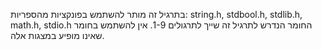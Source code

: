 בתרגיל זה מותר להשתמש בפונקציות מהספריות: string.h, stdbool.h, stdlib.h, math.h, stdio.h החומר הנדרש לתרגיל זה שייך לתרגולים 1-9. אין להשתמש בחומר שאינו מופיע במצגות אלה.
